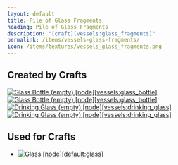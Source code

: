 ```yaml
---
layout: default
title: Pile of Glass Fragments
heading: Pile of Glass Fragments
description: "[craft][vessels:glass_fragments]"
permalink: /items/vessels-glass-fragments/
icon: /items/textures/vessels_glass_fragments.png
---
```



## Created by Crafts

<div class="craft">
    <div>
        <span><a href="{{site.baseurl}}/items/vessels-glass-bottle/"><img src="{{site.baseurl}}/assets/img/items/textures/vessels_glass_bottle_inv.png" data-toggle="tooltip" title="Glass Bottle (empty) [node][vessels:glass_bottle]"></a></span>
        <span><a href="{{site.baseurl}}/items/vessels-glass-bottle/"><img src="{{site.baseurl}}/assets/img/items/textures/vessels_glass_bottle_inv.png" data-toggle="tooltip" title="Glass Bottle (empty) [node][vessels:glass_bottle]"></a></span>
        <span></span>
    </div>
    <div>
        <span></span>
        <span></span>
        <span></span>
    </div>
    <div>
        <span></span>
        <span></span>
        <span></span>
    </div>
</div>

<div class="craft">
    <div>
        <span><a href="{{site.baseurl}}/items/vessels-drinking-glass/"><img src="{{site.baseurl}}/assets/img/items/textures/vessels_drinking_glass_inv.png" data-toggle="tooltip" title="Drinking Glass (empty) [node][vessels:drinking_glass]"></a></span>
        <span><a href="{{site.baseurl}}/items/vessels-drinking-glass/"><img src="{{site.baseurl}}/assets/img/items/textures/vessels_drinking_glass_inv.png" data-toggle="tooltip" title="Drinking Glass (empty) [node][vessels:drinking_glass]"></a></span>
        <span></span>
    </div>
    <div>
        <span></span>
        <span></span>
        <span></span>
    </div>
    <div>
        <span></span>
        <span></span>
        <span></span>
    </div>
</div>


## Used for Crafts

<ul class="list-items">
    <li><a href="{{site.baseurl}}/items/default-glass/"><img src="{{site.baseurl}}/assets/img/items/itemcubes/[inventorycube{default_glass.png{default_glass.png{default_glass.png.png" data-toggle="tooltip" title="Glass [node][default:glass]"></a></li>
</ul>